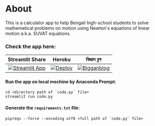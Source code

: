 # About
This is a calculator app to help Bengali high-school students to solve mathemetical problems on motion using Newton's equations of linear motion a.k.a. SUVAT equations.

### Check the app here:

| Streamlit Share  | Heroku       | বিজ্ঞান ব্লগ       |          
| :-------------: | :-------------: |:-------------: | 
| [![Streamlit App](https://static.streamlit.io/badges/streamlit_badge_black_white.svg)](https://share.streamlit.io/rafisics/suvat_calculator/main/suvat_calculator.py) | [![Deploy](https://www.herokucdn.com/deploy/button.svg)](https://suvat-calculator.herokuapp.com) | [![Bigganblog](https://github.com/rafisics/suvat_calculator/blob/main/img/bigganblog_badge_black_white.png)](https://bigganblog.org/2021/03/গতির-সমীকরণ/)  |

#### Run the app on local mechine by Anaconda Prompt:
```
cd <directory path of `code.py` file>
streamlit run code.py
```
#### Generate the `requirements.txt` file:
```
pipreqs --force --encoding utf8 <full path of `code.py` file>
```
